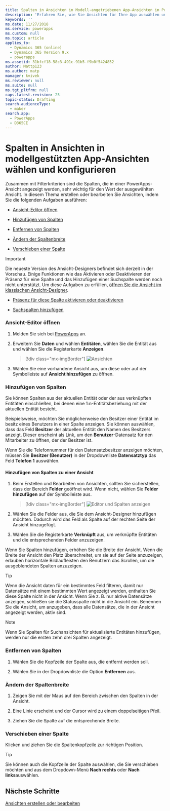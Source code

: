 ```yaml
---
title: Spalten in Ansichten in Modell-angetriebenen App-Ansichten in PowerApps wählen und konfigurieren | MicrosoftDocs
description: 'Erfahren Sie, wie Sie Ansichten für Ihre App auswählen und konfigurieren'
keywords: ''
ms.date: 11/27/2018
ms.service: powerapps
ms.custom: null
ms.topic: article
applies_to:
  - Dynamics 365 (online)
  - Dynamics 365 Version 9.x
  - powerapps
ms.assetid: 31bfcf18-58c3-491c-91b5-f9b0f5424852
author: Mattp123
ms.author: matp
manager: kvivek
ms.reviewer: null
ms.suite: null
ms.tgt_pltfrm: null
caps.latest.revision: 25
topic-status: Drafting
search.audienceType:
  - maker
search.app:
  - PowerApps
  - D365CE
---
```


# <a name="choose-and-configure-columns-in-model-driven-app-views"></a>Spalten in Ansichten in modellgestützten App-Ansichten wählen und konfigurieren

<a name="BKMK_ChooseAndConfigureColumns"></a>   

 Zusammen mit Filterkriterien sind die Spalten, die in einer PowerApps-Ansicht angezeigt werden, sehr wichtig für den Wert der ausgewählten Ansicht. In diesem Thema erstellen oder bearbeiten Sie Ansichten, indem Sie die folgenden Aufgaben ausführen:  

-   [Ansicht-Editor öffnen](choose-and-configure-columns.md#open-the-view-editor)  
   
-   [Hinzufügen von Spalten](choose-and-configure-columns.md#BKMK_AddColumns)  
  
-   [Entfernen von Spalten](choose-and-configure-columns.md#BKMK_RemoveColumns)  
  
-   [Ändern der Spaltenbreite](choose-and-configure-columns.md#BKMK_ChangeColumnWidth)  
  
-   [Verschieben einer Spalte](choose-and-configure-columns.md#BKMK_MoveAColumns)  
    
  > [!IMPORTANT]
  > Die neueste Version des Ansicht-Designers befindet sich derzeit in der Vorschau. Einige Funktionen wie das Aktivieren oder Deaktivieren der Präsenz für eine Spalte und das Hinzufügen einer Suchspalte werden noch nicht unterstützt. Um diese Aufgaben zu erfüllen, [öffnen Sie die Ansicht im klassischen Ansicht-Designer](/dynamics365/customer-engagement/customize/create-and-edit-views#open-the-classic-view-designer).
  >  -   [Präsenz für diese Spalte aktivieren oder deaktivieren](/dynamics365/customer-engagement/customize/choose-and-configure-columns#BKMK_EnableOrDisablePresence)  
  >
  >  -   [Suchspalten hinzufügen](/dynamics365/customer-engagement/customize/choose-and-configure-columns#BKMK_AddFindColumns) 



### <a name="open-the-view-editor"></a>Ansicht-Editor öffnen

1.  Melden Sie sich bei [PowerApps](https://web.powerapps.com/?utm_source=padocs&utm_medium=linkinadoc&utm_campaign=referralsfromdoc) an.  

2.  Erweitern Sie **Daten** und wählen **Entitäten**, wählen Sie die Entität aus und wählen Sie die Registerkarte **Anzeigen**. 

    > [!div class="mx-imgBorder"] 
    > ![Ansichten](media/available-views.png)

3. Wählen Sie eine vorhandene Ansicht aus, um diese oder auf der Symbolleiste auf **Ansicht hinzufügen** zu öffnen. 

<a name="BKMK_AddColumns"></a>   
### <a name="add-columns"></a>Hinzufügen von Spalten  
 Sie können Spalten aus der aktuellen Entität oder der aus verknüpften Entitäten einschließen, bei denen eine 1:n-Entitätsbeziehung mit der aktuellen Entität besteht.  
  
 Beispielsweise, möchten Sie möglicherweise den Besitzer einer Entität im besitz eines Benutzers in einer Spalte anzeigen. Sie können auswählen, dass das Feld **Besitzer** der aktuellen Entität den Namen des Besitzers anzeigt. Dieser erscheint als Link, um den **Benutzer**-Datensatz für den Mitarbeiter zu öffnen, der der Besitzer ist.  
  
 Wenn Sie die Telefonnummer für den Datensatzbesitzer anzeigen möchten, müssen Sie **Besitzer (Benutzer)** in der Dropdownliste **Datensatztyp** das Feld **Telefon 1** auswählen.  
  
#### <a name="add-columns-to-views"></a>Hinzufügen von Spalten zu einer Ansicht  
  
1.  Beim Erstellen und Bearbeiten von Ansichten, sollten Sie sicherstellen, dass der Bereich **Felder** geöffnet wird. Wenn nicht, wählen Sie **Felder hinzufügen** auf der Symbolleiste aus. 

    > [!div class="mx-imgBorder"] 
    > ![Editor und Spalten anzeigen](media/fields-drawer-view-designer.png)

2.  Wählen Sie die Felder aus, die Sie dem Ansicht-Designer hinzufügen möchten. Dadurch wird das Feld als Spalte auf der rechten Seite der Ansicht hinzugefügt.

3.  Wählen Sie die Registerkarte **Verknüpft** aus, um verknüpfte Entitäten und die entsprechenden Felder anzuzeigen.
  
 Wenn Sie Spalten hinzufügen, erhöhen Sie die Breite der Ansicht. Wenn die Breite der Ansicht den Platz überschreitet, um sie auf der Seite anzuzeigen, erlauben horizontale Bildlaufleisten den Benutzern das Scrollen, um die ausgeblendeten Spalten anzuzeigen.  
  
> [!TIP]
>  Wenn die Ansicht daten für ein bestimmtes Feld filteren, damit nur Datensätze mit einem bestimmten Wert angezeigt werden, enthalten Sie diese Spalte nicht in der Ansicht. Wenn Sie z. B. nur aktive Datensätze anzeigen, schließen sie die Statusspalte nicht in die Ansicht ein. Benennen Sie die Ansicht, um anzugeben, dass alle Datensätze, die in der Ansicht angezeigt werden, aktiv sind.  
  
> [!NOTE]
>  Wenn Sie Spalten für Suchansichten für aktualisierte Entitäten hinzufügen, werden nur die ersten zehn drei Spalten angezeigt.  
  
<a name="BKMK_RemoveColumns"></a>   
### <a name="remove-columns"></a>Entfernen von Spalten  
  
1.  Wählen Sie die Kopfzeile der Spalte aus, die entfernt werden soll.  
  
2.  Wählen Sie in der Dropdownliste die Option **Entfernen** aus.  
  
<a name="BKMK_ChangeColumnWidth"></a>   
### <a name="change-column-width"></a>Ändern der Spaltenbreite  
  
1.  Zeigen Sie mit der Maus auf den Bereich zwischen den Spalten in der Ansicht.  
  
2.  Eine Linie erscheint und der Cursor wird zu einem doppelseitigen Pfeil.  
  
3.  Ziehen Sie die Spalte auf die entsprechende Breite.  
  
<a name="BKMK_MoveAColumns"></a>   
### <a name="move-a-column"></a>Verschieben einer Spalte  
  
Klicken und ziehen Sie die Spaltenkopfzeile zur richtigen Position.
  
> [!TIP]
>   Sie können auch die Kopfzeile der Spalte auswählen, die Sie verschieben möchten und aus dem Dropdown-Menü **Nach rechts** oder **Nach links**auswählen.  


  
## <a name="next-steps"></a>Nächste Schritte
[Ansichten erstellen oder bearbeiten](create-edit-views.md)
